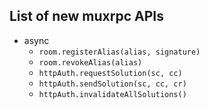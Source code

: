 ## List of new muxrpc APIs

- async
  - `room.registerAlias(alias, signature)`
  - `room.revokeAlias(alias)`
  - `httpAuth.requestSolution(sc, cc)`
  - `httpAuth.sendSolution(sc, cc, cr)`
  - `httpAuth.invalidateAllSolutions()`